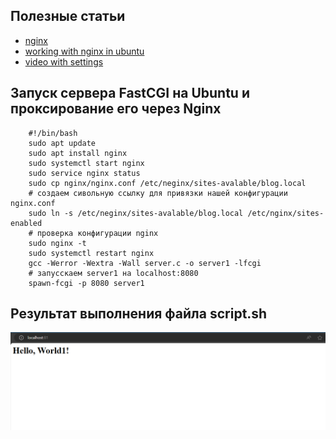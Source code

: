 ## Полезные статьи 

- [nginx](https://nginx.org/ru/docs/beginners_guide.html)
- [working with nginx in ubuntu](https://timeweb.cloud/tutorials/ubuntu/kak-ustanovit-nginx-na-ubuntu)
- [video with settings](https://www.youtube.com/watch?v=WBzCg-mywWQ)

## Запуск сервера FastCGI на Ubuntu и проксирование его через Nginx

```(.sh)
    #!/bin/bash
    sudo apt update
    sudo apt install nginx
    sudo systemctl start nginx
    sudo service nginx status
    sudo cp nginx/nginx.conf /etc/neginx/sites-avalable/blog.local
    # создаем сивольную ссылку для привязки нашей конфигурации nginx.conf
    sudo ln -s /etc/neginx/sites-avalable/blog.local /etc/nginx/sites-enabled
    # проверка конфигурации nginx
    sudo nginx -t
    sudo systemctl restart nginx
    gcc -Werror -Wextra -Wall server.c -o server1 -lfcgi
    # запусскаем server1 на localhost:8080
    spawn-fcgi -p 8080 server1
```
## Результат выполнения файла script.sh

![](../images/part03_1.png)